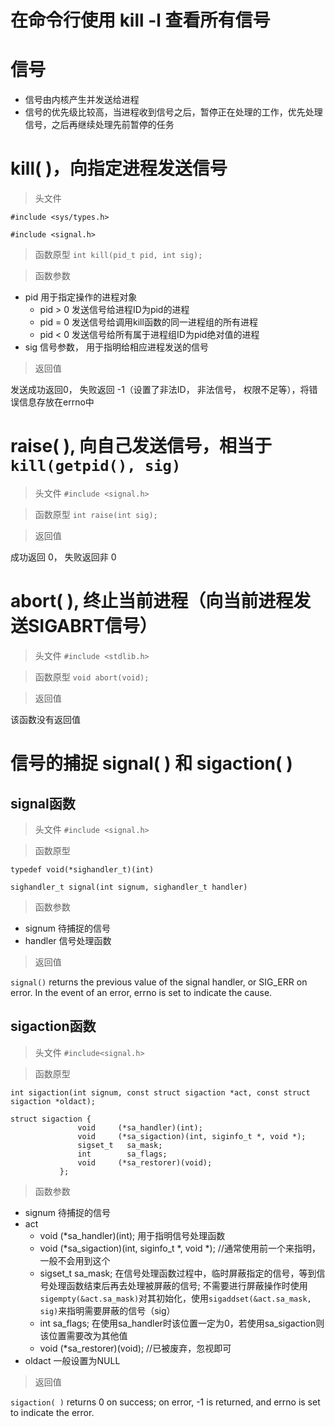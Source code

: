 # 在命令行使用 kill -l 查看所有信号

# 信号
* 信号由内核产生并发送给进程
* 信号的优先级比较高，当进程收到信号之后，暂停正在处理的工作，优先处理信号，之后再继续处理先前暂停的任务

# kill( )，向指定进程发送信号
>头文件 

`#include <sys/types.h>`

`#include <signal.h>`

>函数原型  `int kill(pid_t pid, int sig);`

>函数参数 

* pid 用于指定操作的进程对象
  * pid > 0 发送信号给进程ID为pid的进程
  * pid = 0 发送信号给调用kill函数的同一进程组的所有进程
  * pid < 0 发送信号给所有属于进程组ID为pid绝对值的进程
* sig 信号参数， 用于指明给相应进程发送的信号

>返回值 

发送成功返回0， 失败返回 -1（设置了非法ID， 非法信号， 权限不足等），将错误信息存放在errno中


# raise( ), 向自己发送信号，相当于`kill(getpid(), sig)`
>头文件 `#include <signal.h>`

>函数原型 `int raise(int sig);`

>返回值 

成功返回 0， 失败返回非 0
# abort( ), 终止当前进程（向当前进程发送SIGABRT信号）
>头文件 `#include <stdlib.h>`

>函数原型 `void abort(void);`

>返回值  

该函数没有返回值
# 信号的捕捉 signal( ) 和 sigaction( )

## signal函数
>头文件 `#include <signal.h>`

>函数原型

`typedef void(*sighandler_t)(int)`

`sighandler_t signal(int signum, sighandler_t handler) `

>函数参数

* signum 待捕捉的信号
* handler 信号处理函数

>返回值

`signal()` returns the previous value of the signal handler, or SIG_ERR on error. In the event of an error, errno is set to indicate the cause.
## sigaction函数
>头文件 `#include<signal.h>`

>函数原型

`int sigaction(int signum, const struct sigaction *act, const struct sigaction *oldact);`

```
struct sigaction {
               void     (*sa_handler)(int);
               void     (*sa_sigaction)(int, siginfo_t *, void *);
               sigset_t   sa_mask;
               int        sa_flags;
               void     (*sa_restorer)(void);
           };
```

>函数参数

* signum 待捕捉的信号
* act 
  * void     (*sa_handler)(int);  用于指明信号处理函数
  * void     (*sa_sigaction)(int, siginfo_t *, void *);   //通常使用前一个来指明，一般不会用到这个
  * sigset_t   sa_mask;     在信号处理函数过程中，临时屏蔽指定的信号，等到信号处理函数结束后再去处理被屏蔽的信号; 不需要进行屏蔽操作时使用 `sigempty(&act.sa_mask)`对其初始化，使用`sigaddset(&act.sa_mask, sig)`来指明需要屏蔽的信号（sig）
  * int        sa_flags;    在使用sa_handler时该位置一定为0，若使用sa_sigaction则该位置需要改为其他值
  * void     (*sa_restorer)(void); //已被废弃，忽视即可
* oldact 一般设置为NULL

>返回值

`sigaction( )` returns 0 on success; on error, -1 is returned, and errno is set to indicate the error.
